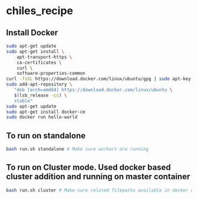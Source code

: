 # chiles_recipe

## Install Docker
```bash
sudo apt-get update
sudo apt-get install \
    apt-transport-https \
    ca-certificates \
    curl \
    software-properties-common
curl -fsSL https://download.docker.com/linux/ubuntu/gpg | sudo apt-key add -
sudo add-apt-repository \
   "deb [arch=amd64] https://download.docker.com/linux/ubuntu \
   $(lsb_release -cs) \
   stable"
sudo apt-get update
sudo apt-get install docker-ce
sudo docker run hello-world
```

## To run on standalone
 ```bash
bash run.sh standalone # Make sure workers are running
```
  

## To run on Cluster mode. Used docker based cluster addition and running on master container
 ```bash
bash run.sh cluster # Make sure related filepaths available in docker container
```
